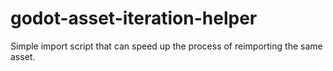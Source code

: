 # godot-asset-iteration-helper
Simple import script that can speed up the process of reimporting the same asset.
